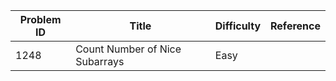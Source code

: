 | Problem ID | Title | Difficulty | Reference
| --- | --- | --- | ---
| 1248 | Count Number of Nice Subarrays | Easy | 
